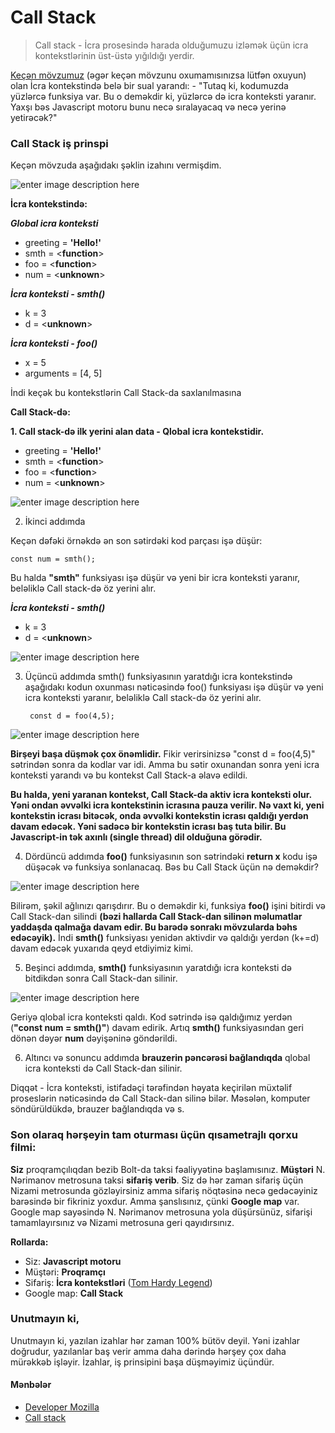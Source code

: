 # Call Stack

> Call stack - İcra prosesində harada olduğumuzu izləmək üçün icra kontekstlərinin üst-üstə yığıldığı yerdir.

[Keçən mövzumuz](https://github.com/iamrajabli/advanced-js/tree/main/01_JS_NEC%C6%8F_%C4%B0%C5%9EL%C6%8FY%C4%B0R/04_EXECUTION_CONTEXT) (əgər keçən mövzunu oxumamısınızsa lütfən oxuyun) olan İcra kontekstində belə bir sual yarandı: - "Tutaq ki, kodumuzda yüzlərcə funksiya var. Bu o deməkdir ki, yüzlərcə də icra konteksti yaranır. Yaxşı bəs Javascript motoru bunu necə sıralayacaq və necə yerinə yetirəcək?"

### Call Stack iş prinspi

Keçən mövzuda aşağıdakı şəklin izahını vermişdim.

![enter image description here](https://camo.githubusercontent.com/06dee3cc7884a5f1c3a425a988d13da413563d785bea18981adc2569d0de3c09/68747470733a2f2f692e6962622e636f2f625133705634502f53637265656e73686f742d332e706e67)

**İcra kontekstində:**

***Global icra konteksti***

-   greeting = **'Hello!'**
-   smth = <**function**>
-   foo = <**function**>
-   num = <**unknown**>

***İcra konteksti - smth()***

-   k = 3
-   d = <**unknown**>

***İcra konteksti - foo()***

-   x = 5
-   arguments = [4, 5]

İndi keçək bu kontekstlərin Call Stack-da saxlanılmasına

**Call Stack-də:**

**1. Call stack-də ilk yerini alan data - Qlobal icra kontekstidir.** 
-   greeting = **'Hello!'**
-   smth = <**function**>
-   foo = <**function**>
-   num = <**unknown**>

![enter image description here](https://i.ibb.co/RbTHK5k/1480-1080.png)

2. İkinci addımda 
	
Keçən dəfəki örnəkdə ən son sətirdəki kod parçası işə düşür:

    const num = smth();
    
Bu halda **"smth"** funksiyası işə düşür və yeni bir icra konteksti yaranır, beləliklə Call stack-də öz yerini alır. 

***İcra konteksti - smth()***

-   k = 3
-   d = <**unknown**>

![enter image description here](https://i.ibb.co/NjJR1BS/1480-1080-1.png)


3. Üçüncü addımda smth() funksiyasının yaratdığı icra kontekstində aşağıdakı kodun oxunması nəticəsində foo() funksiyası işə düşür və yeni icra konteksti yaranır, beləliklə Call stack-də öz yerini alır. 

  

		const d = foo(4,5);
    

![enter image description here](https://i.ibb.co/F6xSc4k/1480-1080-2.png)





**Birşeyi başa düşmək çox önəmlidir.** Fikir verirsinizsə "const d = foo(4,5)" sətrindən sonra da kodlar var idi. Amma bu sətir oxunandan sonra yeni icra konteksti yarandı və bu kontekst Call Stack-a əlavə edildi. 

**Bu halda, yeni yaranan kontekst, Call Stack-da aktiv icra konteksti olur. Yəni ondan əvvəlki icra kontekstinin icrasına pauza verilir. Nə vaxt ki, yeni kontekstin icrası bitəcək, onda əvvəlki kontekstin icrası qaldığı yerdən davam edəcək. Yəni sadəcə bir kontekstin icrası baş tuta bilir. Bu Javascript-in tək axınlı (single thread) dil olduğuna görədir.**


    
4. Dördüncü addımda **foo()** funksiyasının son sətrindəki **return  x** kodu işə düşəcək və funksiya sonlanacaq. Bəs bu Call Stack üçün nə deməkdir?

![enter image description here](https://i.ibb.co/CWkH3nP/1480-1080-3.png)

Bilirəm, şəkil ağlınızı qarışdırır. Bu o deməkdir ki, funksiya **foo()** işini bitirdi və Call Stack-dan silindi **(bəzi hallarda Call Stack-dan silinən məlumatlar yaddaşda qalmağa davam edir. Bu barədə sonrakı mövzularda bəhs edəcəyik).** İndi **smth()** funksiyası yenidən aktivdir və qaldığı yerdən (k+=d) davam edəcək yuxarıda qeyd etdiyimiz kimi. 

5. Beşinci addımda, **smth()** funksiyasının yaratdığı icra konteksti də bitdikdən sonra Call Stack-dan silinir.

![enter image description here](https://i.ibb.co/rsBSx2w/1480-1080-4.png)

Geriyə qlobal icra konteksti qaldı. Kod sətrində isə qaldığımız yerdən (**"const num = smth()"**)  davam edirik. Artıq **smth()** funksiyasından geri dönən dəyər **num** dəyişəninə göndərildi. 

6. Altıncı və sonuncu addımda **brauzerin pəncərəsi bağlandıqda** qlobal icra konteksti də Call Stack-dan silinir. 

Diqqət - İcra konteksti, istifadəçi tərəfindən həyata keçirilən müxtəlif proseslərin nəticəsində də Call Stack-dan silinə bilər. Məsələn, komputer söndürüldükdə, brauzer bağlandıqda və s. 

### Son olaraq hərşeyin tam oturması üçün qısametrajlı qorxu filmi:
**Siz** proqramçılıqdan bezib Bolt-da taksi fəaliyyətinə başlamısınız. **Müştəri** N. Nərimanov metrosuna taksi **sifariş verib**. Siz də hər zaman sifariş üçün Nizami metrosunda gözləyirsiniz amma sifariş nöqtəsinə necə gedəcəyiniz barəsində bir fikriniz yoxdur. Amma şanslısınız, çünki **Google map** var. Google map sayəsində N. Nərimanov metrosuna yola düşürsünüz, sifarişi tamamlayırsınız və Nizami metrosuna geri qayıdırsınız.

**Rollarda:**
- Siz: **Javascript motoru**
- Müştəri: **Proqramçı**
- Sifariş: **İcra kontekstləri** ([Tom Hardy Legend](https://www.imdb.com/title/tt3569230/))
- Google map: **Call Stack**

### Unutmayın ki, 
Unutmayın ki, yazılan izahlar hər zaman 100% bütöv deyil. Yəni izahlar doğrudur, yazılanlar baş verir amma daha dərində hərşey çox daha mürəkkəb işləyir. İzahlar, iş prinsipini başa düşməyimiz üçündür.

#### Mənbələr
-   [Developer Mozilla](https://developer.mozilla.org)
-   [Call stack](https://developer.mozilla.org/en-US/docs/Glossary/Call_stack)
